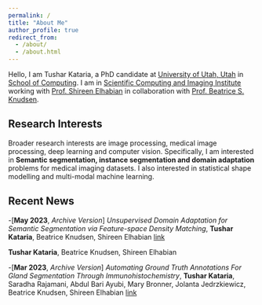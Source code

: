 ```yaml
---
permalink: /
title: "About Me"
author_profile: true
redirect_from: 
  - /about/
  - /about.html
---
```



Hello, I am Tushar Kataria, a PhD candidate at [University of Utah, Utah](https://www.utah.edu/) in [School of Computing](https://www.cs.utah.edu/). I am in [Scientific Computing and Imaging Institute](https://www.sci.utah.edu/) working with [Prof. Shireen Elhabian](https://www.sci.utah.edu/~shireen/) in collaboration with [Prof. Beatrice S. Knudsen](https://healthcare.utah.edu/fad/mddetail.php?physicianID=u6028236#tabAcademic). 

Research Interests
------
Broader research interests are image processing, medical image processing, deep learning and computer vision. Specifically, I am interested in **Semantic segmentation, instance segmentation and domain adaptation** problems for medical imaging datasets. I also interested in statistical shape modelling and multi-modal machine learning.

Recent News
------
-[**May 2023**, *Archive Version*] *Unsupervised Domain Adaptation for Semantic Segmentation via Feature-space Density Matching*, **Tushar Kataria**, Beatrice Knudsen, Shireen Elhabian [link](https://arxiv.org/abs/2305.05789)

**Tushar Kataria**, Beatrice Knudsen, Shireen Elhabian  

-[**Mar 2023**, *Archive Version*] *Automating Ground Truth Annotations For Gland Segmentation Through Immunohistochemistry*, **Tushar Kataria**, Saradha Rajamani, Abdul Bari Ayubi, Mary Bronner, Jolanta Jedrzkiewicz, Beatrice Knudsen, Shireen Elhabian [link](https://www.researchsquare.com/article/rs-2600534/v1)






